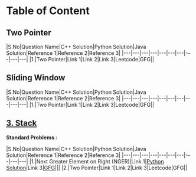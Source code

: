 # Table of Content

## Two Pointer

|S.No|Question Name|C++ Solution|Python Solution|Java Solution|Reference 1|Reference 2|Reference 3|
|---|---|---|---|---|---|---|---|---|---|
|1.|Two Pointer|Link 1|Link 2|Link 3|Leetcode|GFG||

## Sliding Window

|S.No|Question Name|C++ Solution|Python Solution|Java Solution|Reference 1|Reference 2|Reference 3|
|---|---|---|---|---|---|---|---|---|---|
|1.|Two Pointer|Link 1|Link 2|Link 3|Leetcode|GFG||

## [3. Stack](3-Stack/)

**Standard Problems :**

|S.No|Question Name|C++ Solution|Python Solution|Java Solution|Reference 1|Reference 2|Reference 3|
|---|---|---|---|---|---|---|---|---|---|
|1.|Next Greater Element on Right (NGER)|Link 1|[Python Solution](3-Stack/1-Next_Greater_Element_Right.md)|Link 3|[GFG](https://practice.geeksforgeeks.org/problems/next-larger-element-1587115620/1)|||
|2.|Two Pointer|Link 1|Link 2|Link 3|Leetcode|GFG||
